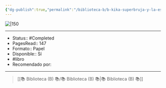 ```yaml
---
{"dg-publish":true,"permalink":"/biblioteca-b/b-kika-superbruja-y-la-espada-magica/"}
---
```



![|150](http://books.google.com/books/content?id=yLJUzwEACAAJ&printsec=frontcover&img=1&zoom=1&source=gbs_api)

---

- Status:: #Completed 
- PagesRead:: 147 
- Formato:: Papel
- Disponible:: Sí
- #libro
- Recomendado por: 

---

> [[📚 Biblioteca (B) 📚/📚 Biblioteca (B) 📚\|📚 Biblioteca (B) 📚]]